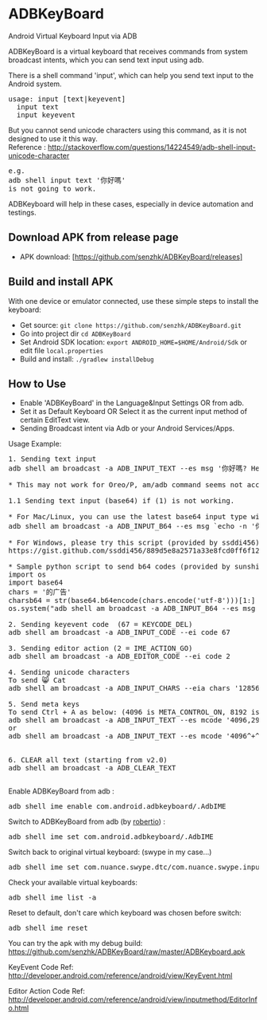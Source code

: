 ADBKeyBoard 
===========

Android Virtual Keyboard Input via ADB

ADBKeyBoard is a virtual keyboard that receives commands from system broadcast intents, which you can send text input using adb.

There is a shell command 'input', which can help you send text input to the Android system. 
<pre>
usage: input [text|keyevent]
  input text <string>
  input keyevent <event_code>
</pre>
  
But you cannot send unicode characters using this command, as it is not designed to use it this way.
<br />
Reference : http://stackoverflow.com/questions/14224549/adb-shell-input-unicode-character
<pre>
e.g.
adb shell input text '你好嗎' 
is not going to work.
</pre>

ADBKeyboard will help in these cases, especially in device automation and testings.

Download APK from release page
---------------------
* APK download: [https://github.com/senzhk/ADBKeyBoard/releases]

Build and install APK
---------------------

With one device or emulator connected, use these simple steps to install the keyboard:

 * Get source: `git clone https://github.com/senzhk/ADBKeyBoard.git`
 * Go into project dir `cd ADBKeyBoard`
 * Set Android SDK location: `export ANDROID_HOME=$HOME/Android/Sdk` or edit file `local.properties`
 * Build and install: `./gradlew installDebug`

How to Use
----------

 * Enable 'ADBKeyBoard' in the Language&Input Settings OR from adb.
 * Set it as Default Keyboard OR Select it as the current input method of certain EditText view.
 * Sending Broadcast intent via Adb or your Android Services/Apps.

Usage Example:
<pre>
1. Sending text input
adb shell am broadcast -a ADB_INPUT_TEXT --es msg '你好嗎? Hello?'

* This may not work for Oreo/P, am/adb command seems not accept utf-8 text string anymore

1.1 Sending text input (base64) if (1) is not working.

* For Mac/Linux, you can use the latest base64 input type with base64 command line tool:
adb shell am broadcast -a ADB_INPUT_B64 --es msg `echo -n '你好嗎? Hello?' | base64`

* For Windows, please try this script (provided by ssddi456): 
https://gist.github.com/ssddi456/889d5e8a2571a33e8fcd0ff6f1288291

* Sample python script to send b64 codes (provided by sunshinewithmoonlight):
import os
import base64
chars = '的广告'
charsb64 = str(base64.b64encode(chars.encode('utf-8')))[1:]
os.system("adb shell am broadcast -a ADB_INPUT_B64 --es msg %s" %charsb64)

2. Sending keyevent code  (67 = KEYCODE_DEL)
adb shell am broadcast -a ADB_INPUT_CODE --ei code 67

3. Sending editor action (2 = IME_ACTION_GO)
adb shell am broadcast -a ADB_EDITOR_CODE --ei code 2

4. Sending unicode characters
To send 😸 Cat
adb shell am broadcast -a ADB_INPUT_CHARS --eia chars '128568,32,67,97,116'

5. Send meta keys
To send Ctrl + A as below: (4096 is META_CONTROL_ON, 8192 is META_CONTROL_LEFT_ON, 29 is KEYCODE_A)
adb shell am broadcast -a ADB_INPUT_TEXT --es mcode '4096,29' // one metaState.
or
adb shell am broadcast -a ADB_INPUT_TEXT --es mcode '4096^+^8192,29' // two metaState.


6. CLEAR all text (starting from v2.0)
adb shell am broadcast -a ADB_CLEAR_TEXT

</pre>

Enable ADBKeyBoard from adb :
<pre>
adb shell ime enable com.android.adbkeyboard/.AdbIME
</pre>

Switch to ADBKeyBoard from adb (by [robertio](https://github.com/robertio)) :
<pre>
adb shell ime set com.android.adbkeyboard/.AdbIME   
</pre>

Switch back to original virtual keyboard: (swype in my case...)
<pre>
adb shell ime set com.nuance.swype.dtc/com.nuance.swype.input.IME  
</pre>

Check your available virtual keyboards:
<pre>
adb shell ime list -a  
</pre>

Reset to default, don't care which keyboard was chosen before switch:
<pre>
adb shell ime reset
</pre>

You can try the apk with my debug build: https://github.com/senzhk/ADBKeyBoard/raw/master/ADBKeyboard.apk

KeyEvent Code Ref: http://developer.android.com/reference/android/view/KeyEvent.html

Editor Action Code Ref: http://developer.android.com/reference/android/view/inputmethod/EditorInfo.html
